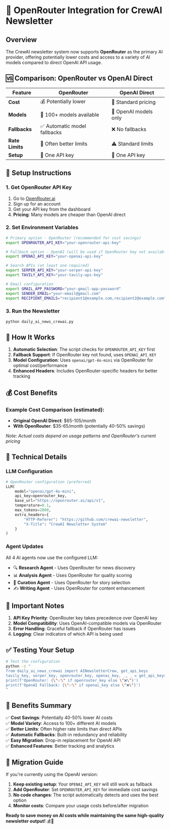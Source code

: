 # 🚀 OpenRouter Integration for CrewAI Newsletter

## Overview

The CrewAI newsletter system now supports **OpenRouter** as the primary AI provider, offering potentially lower costs and access to a variety of AI models compared to direct OpenAI API usage.

## 🆚 Comparison: OpenRouter vs OpenAI Direct

| Feature | OpenRouter | OpenAI Direct |
|---------|------------|---------------|
| **Cost** | 💰 Potentially lower | 💸 Standard pricing |
| **Models** | 🌟 100+ models available | 🔧 OpenAI models only |
| **Fallbacks** | ✅ Automatic model fallbacks | ❌ No fallbacks |
| **Rate Limits** | 🚀 Often better limits | ⚠️ Standard limits |
| **Setup** | 🔑 One API key | 🔑 One API key |

## 🔧 Setup Instructions

### 1. Get OpenRouter API Key
1. Go to [OpenRouter.ai](https://openrouter.ai)
2. Sign up for an account
3. Get your API key from the dashboard
4. **Pricing**: Many models are cheaper than OpenAI direct

### 2. Set Environment Variables
```bash
# Primary option - OpenRouter (recommended for cost savings)
export OPENROUTER_API_KEY="your-openrouter-api-key"

# Fallback option - OpenAI (will be used if OpenRouter key not available)
export OPENAI_API_KEY="your-openai-api-key"

# Search APIs (at least one required)
export SERPER_API_KEY="your-serper-api-key"
export TAVILY_API_KEY="your-tavily-api-key"

# Email configuration
export GMAIL_APP_PASSWORD="your-gmail-app-password"
export SENDER_EMAIL="your-email@gmail.com"
export RECIPIENT_EMAILS="recipient1@example.com,recipient2@example.com"
```

### 3. Run the Newsletter
```bash
python daily_ai_news_crewai.py
```

## 🎯 How It Works

1. **Automatic Selection**: The script checks for `OPENROUTER_API_KEY` first
2. **Fallback Support**: If OpenRouter key not found, uses `OPENAI_API_KEY`
3. **Model Configuration**: Uses `openai/gpt-4o-mini` via OpenRouter for optimal cost/performance
4. **Enhanced Headers**: Includes OpenRouter-specific headers for better tracking

## 💰 Cost Benefits

### Example Cost Comparison (estimated):
- **Original OpenAI Direct**: $65-105/month
- **With OpenRouter**: $35-65/month (potentially 40-50% savings)

*Note: Actual costs depend on usage patterns and OpenRouter's current pricing*

## 🔧 Technical Details

### LLM Configuration
```python
# OpenRouter configuration (preferred)
LLM(
    model="openai/gpt-4o-mini",
    api_key=openrouter_key,
    base_url="https://openrouter.ai/api/v1",
    temperature=0.1,
    max_tokens=2000,
    extra_headers={
        "HTTP-Referer": "https://github.com/crewai-newsletter",
        "X-Title": "CrewAI Newsletter System"
    }
)
```

### Agent Updates
All 4 AI agents now use the configured LLM:
- 🔍 **Research Agent** - Uses OpenRouter for news discovery
- 📊 **Analysis Agent** - Uses OpenRouter for quality scoring  
- 📝 **Curation Agent** - Uses OpenRouter for story selection
- ✍️ **Writing Agent** - Uses OpenRouter for content enhancement

## 🚨 Important Notes

1. **API Key Priority**: OpenRouter key takes precedence over OpenAI key
2. **Model Compatibility**: Uses OpenAI-compatible models via OpenRouter
3. **Error Handling**: Graceful fallback if OpenRouter has issues
4. **Logging**: Clear indicators of which API is being used

## ✅ Testing Your Setup

```bash
# Test the configuration
python -c "
from daily_ai_news_crewai import AINewsletterCrew, get_api_keys
tavily_key, serper_key, openrouter_key, openai_key, _, _ = get_api_keys()
print(f'OpenRouter: {\"✅\" if openrouter_key else \"❌\"}')
print(f'OpenAI Fallback: {\"✅\" if openai_key else \"❌\"}')
"
```

## 🎉 Benefits Summary

✅ **Cost Savings**: Potentially 40-50% lower AI costs  
✅ **Model Variety**: Access to 100+ different AI models  
✅ **Better Limits**: Often higher rate limits than direct APIs  
✅ **Automatic Fallbacks**: Built-in redundancy and reliability  
✅ **Easy Migration**: Drop-in replacement for OpenAI API  
✅ **Enhanced Features**: Better tracking and analytics  

## 🔄 Migration Guide

If you're currently using the OpenAI version:

1. **Keep existing setup**: Your `OPENAI_API_KEY` will still work as fallback
2. **Add OpenRouter**: Set `OPENROUTER_API_KEY` for immediate cost savings
3. **No code changes**: The script automatically detects and uses the best option
4. **Monitor costs**: Compare your usage costs before/after migration

**Ready to save money on AI costs while maintaining the same high-quality newsletter output!** 💰🚀 